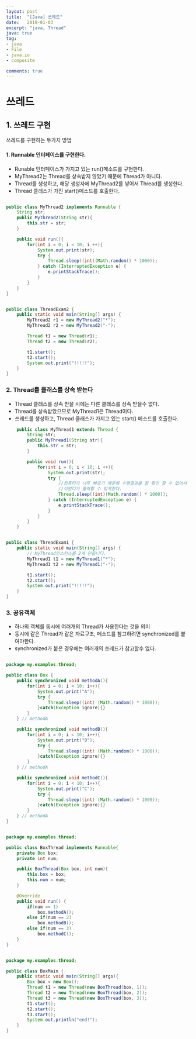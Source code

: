 ```yaml
---
layout: post
title:  "[Java] 쓰레드"
date:   2019-01-03
excerpt: "java, Thread"
java: true
tag:
- java
- File
- java.io
- composite

comments: true
---
```


쓰레드
=========

## 1. 쓰레드 구현

쓰레드를 구현하는 두가지 방법

#### 1. Runnable 인터페이스를 구현한다.
   
* Runable 인터페이스가 가지고 있는 run()메소드를 구현한다.
* MyThread2는 Thread를 상속받지 않았기 때문에 Thread가 아니다.
* Thread를 생성하고, 해당 생성자에 MyThread2를 넣어서 Thread를 생성한다.
* Thread 클래스가 가진 start()메소드를 호출한다.

```java

public class MyThread2 implements Runnable {
    String str;
    public MyThread2(String str){
        this.str = str;
    }

    public void run(){
        for(int i = 0; i < 10; i ++){
            System.out.print(str);
            try {
                Thread.sleep((int)(Math.random() * 1000));
            } catch (InterruptedException e) {
                e.printStackTrace();
            }
        } 
    } 
}

```

```java

public class ThreadExam2 {  
    public static void main(String[] args) {
        MyThread2 r1 = new MyThread2("*");
        MyThread2 r2 = new MyThread2("-");

        Thread t1 = new Thread(r1);
        Thread t2 = new Thread(r2);

        t1.start();
        t2.start();
        System.out.print("!!!!!");  
    }   
}

```

### 2. Thread를 클래스를 상속 받는다

* Thread 클래스를 상속 받을 시에는 다른 클래스를 상속 받을수 없다.
* Thread를 상속받았으므로 MyThread1은 Thread이다.
* 쓰레드를 생성하고, Thread 클래스가 가지고 있는 start() 메소드를 호출한다.
  
```java
    public class MyThread1 extends Thread {
        String str;
        public MyThread1(String str){
            this.str = str;
        }

        public void run(){
            for(int i = 0; i < 10; i ++){
                System.out.print(str);
                try {
                    //컴퓨터가 너무 빠르기 때문에 수행결과를 잘 확인 할 수 없어서 Thread.sleep() 메서드를 이용해서 조금씩 
                    //쉬었다가 출력할 수 있게한다. 
                    Thread.sleep((int)(Math.random() * 1000));
                } catch (InterruptedException e) {
                    e.printStackTrace();
                }
            } 
        } 
    }
```  

```java

public class ThreadExam1 {
    public static void main(String[] args) {
        // MyThread인스턴스를 2개 만듭니다. 
        MyThread1 t1 = new MyThread1("*");
        MyThread1 t2 = new MyThread1("-");

        t1.start();
        t2.start();
        System.out.print("!!!!!");  
    }   
}

```

### 3. 공유객체

* 하나의 객체를 동시에 여러개의 Thread가 사용한다는 것을 의미
* 동시에 같은 Thread가 같은 자료구조, 메소드를 참고하려면 synchronized를 붙여야한다.
* synchronized가 붙은 경우에는 여러개의 쓰레드가 참고할수 없다.

```java

package my.examples.thread;

public class Box {
    public synchronized void methodA(){
        for(int i = 0; i < 10; i++){
            System.out.print("A");
            try {
                Thread.sleep((int) (Math.random() * 1000));
            }catch(Exception ignore){}
        }
    } // methodA

    public synchronized void methodB(){
        for(int i = 0; i < 10; i++){
            System.out.print("B");
            try {
                Thread.sleep((int) (Math.random() * 1000));
            }catch(Exception ignore){}
        }
    } // methodA

    public synchronized void methodC(){
        for(int i = 0; i < 10; i++){
            System.out.print("C");
            try {
                Thread.sleep((int) (Math.random() * 1000));
            }catch(Exception ignore){}
        }
    } // methodA
}

```

```java

package my.examples.thread;

public class BoxThread implements Runnable{
    private Box box;
    private int num;

    public BoxThread(Box box, int num){
        this.box = box;
        this.num = num;
    }

    @Override
    public void run() {
        if(num == 1)
            box.methodA();
        else if(num == 2)
            box.methodB();
        else if(num == 3)
            box.methodC();
    }
}

```

```java

package my.examples.thread;

public class BoxMain {
    public static void main(String[] args){
        Box box = new Box();
        Thread t1 = new Thread(new BoxThread(box, 1));
        Thread t2 = new Thread(new BoxThread(box, 2));
        Thread t3 = new Thread(new BoxThread(box, 3));
        t1.start();
        t2.start();
        t3.start();
        System.out.println("end!");
    }
}

```